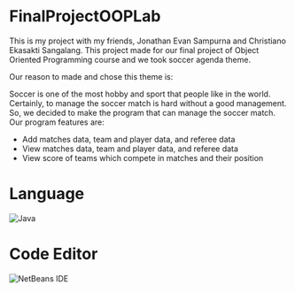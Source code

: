 # FinalProjectOOPLab

This is my project with my friends, Jonathan Evan Sampurna and Christiano Ekasakti Sangalang.
This project made for our final project of Object Oriented Programming course and we took soccer agenda theme.

Our reason to made and chose this theme is:

Soccer is one of the most hobby and sport that people like in the world. Certainly, to manage the soccer match is hard without a good management. So, we decided to make the program that can manage the soccer match. Our program features are:
- Add matches data, team and player data, and referee data
- View matches data, team and player data, and referee data
- View score of teams which compete in matches and their position

# Language
![Java](https://img.shields.io/badge/java-%23ED8B00.svg?style=for-the-badge&logo=openjdk&logoColor=white)

# Code Editor
![NetBeans IDE](https://img.shields.io/badge/NetBeansIDE-1B6AC6.svg?style=for-the-badge&logo=apache-netbeans-ide&logoColor=white)
